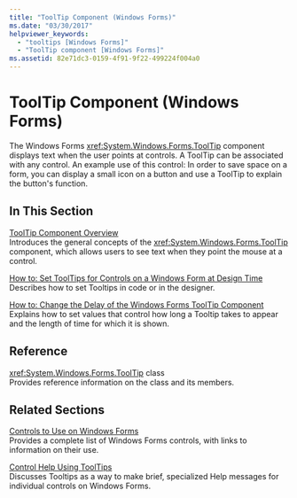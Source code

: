 ```yaml
---
title: "ToolTip Component (Windows Forms)"
ms.date: "03/30/2017"
helpviewer_keywords: 
  - "tooltips [Windows Forms]"
  - "ToolTip component [Windows Forms]"
ms.assetid: 82e71dc3-0159-4f91-9f22-499224f004a0
---
```

# ToolTip Component (Windows Forms)
The Windows Forms <xref:System.Windows.Forms.ToolTip> component displays text when the user points at controls. A ToolTip can be associated with any control. An example use of this control: In order to save space on a form, you can display a small icon on a button and use a ToolTip to explain the button's function.  
  
## In This Section  
 [ToolTip Component Overview](tooltip-component-overview-windows-forms.md)  
 Introduces the general concepts of the <xref:System.Windows.Forms.ToolTip> component, which allows users to see text when they point the mouse at a control.  
  
 [How to: Set ToolTips for Controls on a Windows Form at Design Time](how-to-set-tooltips-for-controls-on-a-windows-form-at-design-time.md)  
 Describes how to set Tooltips in code or in the designer.  
  
 [How to: Change the Delay of the Windows Forms ToolTip Component](how-to-change-the-delay-of-the-windows-forms-tooltip-component.md)  
 Explains how to set values that control how long a Tooltip takes to appear and the length of time for which it is shown.  
  
## Reference  
 <xref:System.Windows.Forms.ToolTip> class  
 Provides reference information on the class and its members.  
  
## Related Sections  
 [Controls to Use on Windows Forms](controls-to-use-on-windows-forms.md)  
 Provides a complete list of Windows Forms controls, with links to information on their use.  
  
 [Control Help Using ToolTips](../advanced/control-help-using-tooltips.md)  
 Discusses Tooltips as a way to make brief, specialized Help messages for individual controls on Windows Forms.
